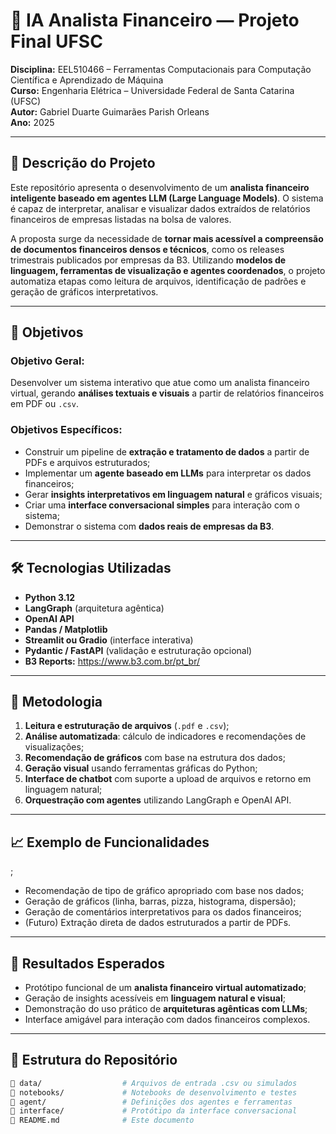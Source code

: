 # 💼 IA Analista Financeiro — Projeto Final UFSC

**Disciplina:** EEL510466 – Ferramentas Computacionais para Computação Científica e Aprendizado de Máquina  
**Curso:** Engenharia Elétrica – Universidade Federal de Santa Catarina (UFSC)  
**Autor:** Gabriel Duarte Guimarães Parish Orleans  
**Ano:** 2025

---

## 🧠 Descrição do Projeto

Este repositório apresenta o desenvolvimento de um **analista financeiro inteligente baseado em agentes LLM (Large Language Models)**. O sistema é capaz de interpretar, analisar e visualizar dados extraídos de relatórios financeiros de empresas listadas na bolsa de valores.

A proposta surge da necessidade de **tornar mais acessível a compreensão de documentos financeiros densos e técnicos**, como os releases trimestrais publicados por empresas da B3. Utilizando **modelos de linguagem, ferramentas de visualização e agentes coordenados**, o projeto automatiza etapas como leitura de arquivos, identificação de padrões e geração de gráficos interpretativos.

---

## 🎯 Objetivos

### Objetivo Geral:
Desenvolver um sistema interativo que atue como um analista financeiro virtual, gerando **análises textuais e visuais** a partir de relatórios financeiros em PDF ou `.csv`.

### Objetivos Específicos:
- Construir um pipeline de **extração e tratamento de dados** a partir de PDFs e arquivos estruturados;
- Implementar um **agente baseado em LLMs** para interpretar os dados financeiros;
- Gerar **insights interpretativos em linguagem natural** e gráficos visuais;
- Criar uma **interface conversacional simples** para interação com o sistema;
- Demonstrar o sistema com **dados reais de empresas da B3**.

---

## 🛠️ Tecnologias Utilizadas

- **Python 3.12**
- **LangGraph** (arquitetura agêntica)
- **OpenAI API**
- **Pandas / Matplotlib**
- **Streamlit ou Gradio** (interface interativa)
- **Pydantic / FastAPI** (validação e estruturação opcional)
- **B3 Reports:** https://www.b3.com.br/pt_br/

---

## 🧪 Metodologia

1. **Leitura e estruturação de arquivos** (`.pdf` e `.csv`);
2. **Análise automatizada**: cálculo de indicadores e recomendações de visualizações;
3. **Recomendação de gráficos** com base na estrutura dos dados;
4. **Geração visual** usando ferramentas gráficas do Python;
5. **Interface de chatbot** com suporte a upload de arquivos e retorno em linguagem natural;
6. **Orquestração com agentes** utilizando LangGraph e OpenAI API.

---

## 📈 Exemplo de Funcionalidades
;
- Recomendação de tipo de gráfico apropriado com base nos dados;
- Geração de gráficos (linha, barras, pizza, histograma, dispersão);
- Geração de comentários interpretativos para os dados financeiros;
- (Futuro) Extração direta de dados estruturados a partir de PDFs.

---

## 🚀 Resultados Esperados

- Protótipo funcional de um **analista financeiro virtual automatizado**;
- Geração de insights acessíveis em **linguagem natural e visual**;
- Demonstração do uso prático de **arquiteturas agênticas com LLMs**;
- Interface amigável para interação com dados financeiros complexos.

---

## 📎 Estrutura do Repositório

```bash
📁 data/                  # Arquivos de entrada .csv ou simulados
📁 notebooks/             # Notebooks de desenvolvimento e testes
📁 agent/                 # Definições dos agentes e ferramentas
📁 interface/             # Protótipo da interface conversacional
📄 README.md              # Este documento
